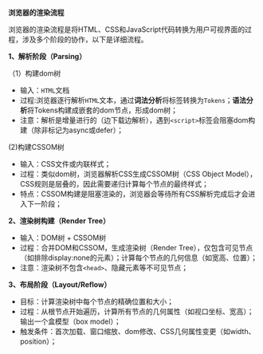 **浏览器的渲染流程**

浏览器的渲染流程是将HTML、CSS和JavaScript代码转换为用户可视界面的过程，涉及多个阶段的协作，以下是详细流程。

**1、解析阶段（Parsing）**

（1）构建dom树
- 输入：`HTML`文档
- 过程:浏览器逐行解析`HTML`文本，通过**词法分析**将标签转换为`Tokens`；**语法分析**将Tokens构建成嵌套的dom节点，形成dom树；
- 注意：解析是增量进行的（边下载边解析），遇到`<script>`标签会阻塞dom构建（除非标记为async或defer）；

(2)构建CSSOM树
- 输入：CSS文件或内联样式；
- 过程：类似dom树，浏览器解析CSS生成CSSOM树（CSS Object Model），CSS规则是层叠的，因此需要递归计算每个节点的最终样式；
- 特点：CSSOM构建是阻塞渲染的，浏览器会等待所有CSS解析完成后才会进入下一阶段；

**2、渲染树构建（Render Tree）**
- 输入：DOM树 + CSSOM树
- 过程：合并DOM和CSSOM，生成渲染树（Render Tree），仅包含可见节点（如排除display:none的元素）；计算每个节点的几何信息（如宽高、位置）；
- 注意：渲染树不包含`<head>`、隐藏元素等不可见节点；

**3、布局阶段（Layout/Reflow）**
- 目标：计算渲染树中每个节点的精确位置和大小；
- 过程：从根节点开始遍历，计算所有节点的几何属性（如视口坐标、宽高）；输出一个盒模型（box model）；
- 触发条件：首次加载、窗口缩放、dom修改、CSS几何属性变更（如width、position）；
